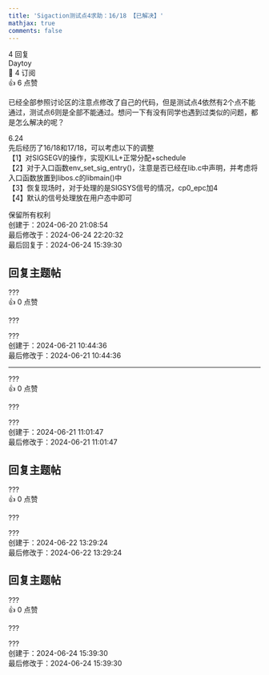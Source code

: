 ```yaml
---
title: 'Sigaction测试点4求助：16/18 【已解决】'
mathjax: true
comments: false
---
```

<div class="post-info">4 回复</div>

<div id="reply-0" class="reply">
<div class="reply-header">
<span>Daytoy</span>
<div class="reply-badges"><div class="badge badge-subscribes">&#x1F516;&#xFE0E; 4 订阅</div><div class="badge badge-likes">&#x1F44D;&#xFE0E; 6 点赞</div></div>
</div>
<div class="reply-text">

已经全部参照讨论区的注意点修改了自己的代码，但是测试点4依然有2个点不能通过，测试点6则是全部不能通过。想问一下有没有同学也遇到过类似的问题，都是怎么解决的呢？

6.24<br>
先后经历了16/18和17/18，可以考虑以下的调整<br>
【1】对SIGSEGV的操作，实现KILL+正常分配+schedule<br>
【2】对于入口函数env_set_sig_entry()，注意是否已经在lib.c中声明，并考虑将入口函数放置到libos.c的libmain()中<br>
【3】恢复现场时，对于处理的是SIGSYS信号的情况，cp0_epc加4<br>
【4】默认的信号处理放在用户态中即可

</div>
<div class="reply-footer">
<span>保留所有权利</span>
<div class="reply-datetime">
创建于：<time datetime="2024-06-20T21:08:54.500025+08:00" title="2024-06-20T21:08:54.500025+08:00">2024-06-20 21:08:54</time>
<br>最后修改于：<time datetime="2024-06-24T22:20:32.458089+08:00" title="2024-06-24T22:20:32.458089+08:00">2024-06-24 22:20:32</time>
<br>最后回复于：<time datetime="2024-06-24T15:39:30.524379+08:00" title="2024-06-24T15:39:30.524379+08:00">2024-06-24 15:39:30</time>
</div>
</div>
<div style="clear: both;"></div>
</div>

## 回复主题帖

<div id="reply-686" class="reply reply-l0">
<div class="reply-header">
<span>???</span>
<div class="reply-badges"><div class="badge">&#x1F44D;&#xFE0E; 0 点赞</div></div>
</div>
<div class="reply-text">

???

</div>
<div class="reply-footer">
<span>???</span>
<div class="reply-datetime">
<span>创建于：2024-06-21 10:44:36</span>
<br><span>最后修改于：2024-06-21 10:44:36</span>
</div>
</div>
<div style="clear: both;"></div>
</div>

<hr class="reply-separator">

<div id="reply-688" class="reply reply-l1">
<div class="reply-header">
<span>???</span>
<div class="reply-badges"><div class="badge">&#x1F44D;&#xFE0E; 0 点赞</div></div>
</div>
<div class="reply-text">

???

</div>
<div class="reply-footer">
<span>???</span>
<div class="reply-datetime">
<span>创建于：2024-06-21 11:01:47</span>
<br><span>最后修改于：2024-06-21 11:01:47</span>
</div>
</div>
<div style="clear: both;"></div>
</div>

## 回复主题帖

<div id="reply-720" class="reply reply-l0">
<div class="reply-header">
<span>???</span>
<div class="reply-badges"><div class="badge">&#x1F44D;&#xFE0E; 0 点赞</div></div>
</div>
<div class="reply-text">

???

</div>
<div class="reply-footer">
<span>???</span>
<div class="reply-datetime">
<span>创建于：2024-06-22 13:29:24</span>
<br><span>最后修改于：2024-06-22 13:29:24</span>
</div>
</div>
<div style="clear: both;"></div>
</div>

## 回复主题帖

<div id="reply-730" class="reply reply-l0">
<div class="reply-header">
<span>???</span>
<div class="reply-badges"><div class="badge">&#x1F44D;&#xFE0E; 0 点赞</div></div>
</div>
<div class="reply-text">

???

</div>
<div class="reply-footer">
<span>???</span>
<div class="reply-datetime">
<span>创建于：2024-06-24 15:39:30</span>
<br><span>最后修改于：2024-06-24 15:39:30</span>
</div>
</div>
<div style="clear: both;"></div>
</div>

